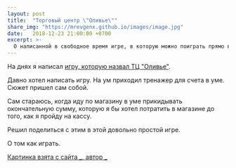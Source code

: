 ```yaml
---
layout: post
title:  "Торговый центр \"Оливье\""
share_img: "https://mrevgenx.github.io/images/image.jpg"
date:   2018-12-23 21:00:00 +0700
excerpt: >-
  О написанной в свободное время игре, в которую можно поиграть прямо в браузере.
---
```

На днях я написал [игру, которую назвал ТЦ "Оливье"](https://olivie-mall.github.io/).

Давно хотел написать игру. На ум приходил тренажер для счета в уме. Сюжет пришел сам собой.

Сам стараюсь, когда иду по магазину в уме прикидывать окончательную сумму, которую я бы хотел потратить в магазине до того, как я пройду на кассу.

Решил поделиться с этим в этой довольно простой игре.

О том как играть.

[Картинка взята с сайта \_, автор \_](https://mrevgenx.github.io/images/image.jpg)
